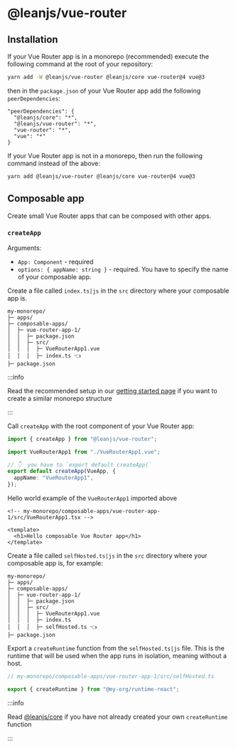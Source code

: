 # @leanjs/vue-router

## Installation

If your Vue Router app is in a monorepo (recommended) execute the following command at the root of your repository:

```sh
yarn add -W @leanjs/vue-router @leanjs/core vue-router@4 vue@3
```

then in the `package.json` of your Vue Router app add the following `peerDependencies`:

```
"peerDependencies": {
  "@leanjs/core": "*",
  "@leanjs/vue-router": "*",
  "vue-router": "*",
  "vue": "*"
}
```

If your Vue Router app is not in a monorepo, then run the following command instead of the above:

```sh
yarn add @leanjs/vue-router @leanjs/core vue-router@4 vue@3
```

## Composable app

Create small Vue Router apps that can be composed with other apps.

### `createApp`

Arguments:

- `App: Component` - required
- `options: { appName: string }` - required. You have to specify the name of your composable app.

Create a file called `index.ts|js` in the `src` directory where your composable app is.

```
my-monorepo/
├─ apps/
├─ composable-apps/
│  ├─ vue-router-app-1/
│  │  ├─ package.json
│  │  ├─ src/
│  │  │  ├─ VueRouterApp1.vue
│  │  │  ├─ index.ts 👈
├─ package.json
```

:::info

Read the recommended setup in our [getting started page](../../docs/getting-started#recommended-setup) if you want to create a similar monorepo structure

:::

Call `createApp` with the root component of your Vue Router app:

```ts
import { createApp } from "@leanjs/vue-router";

import VueRouterApp1 from "./VueRouterApp1.vue";

// 👇  you have to `export default createApp(`
export default createApp(VueApp, {
  appName: "VueRouterApp1",
});
```

Hello world example of the `VueRouterApp1` imported above

```vue
<!-- my-monorepo/composable-apps/vue-router-app-1/src/VueRouterApp1.tsx -->

<template>
  <h1>Hello composable Vue Router app</h1>
</template>
```

Create a file called `selfHosted.ts|js` in the `src` directory where your composable app is, for example:

```
my-monorepo/
├─ apps/
├─ composable-apps/
│  ├─ vue-router-app-1/
│  │  ├─ package.json
│  │  ├─ src/
│  │  │  ├─ VueRouterApp1.vue
│  │  │  ├─ index.ts
│  │  │  ├─ selfHosted.ts 👈
├─ package.json
```

Export a `createRuntime` function from the `selfHosted.ts|js` file. This is the runtime that will be used when the app runs in isolation, meaning without a host.

```ts
// my-monorepo/composable-apps/vue-router-app-1/src/selfHosted.ts

export { createRuntime } from "@my-org/runtime-react";
```

:::info

Read [@leanjs/core](../core/README.md#basic-usage) if you have not already created your own `createRuntime` function

:::
